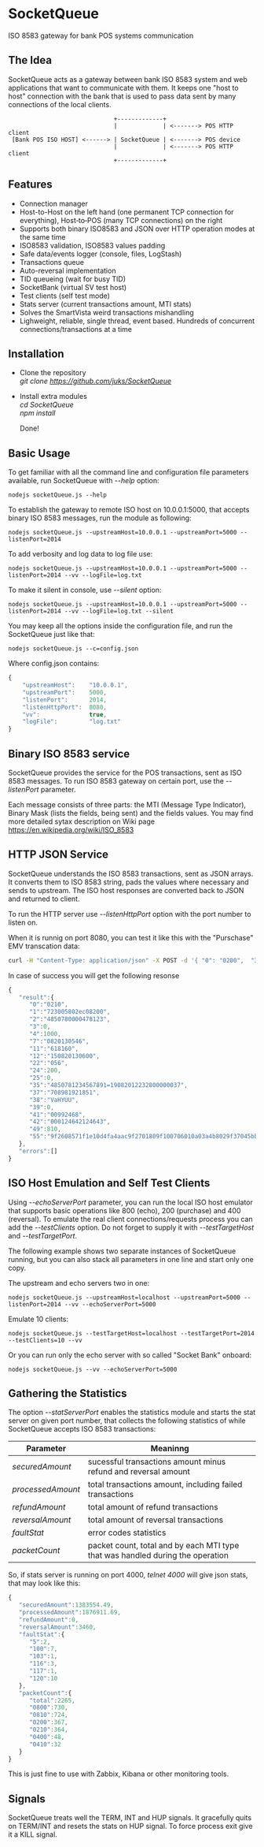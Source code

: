 # SocketQueue
ISO 8583 gateway for bank POS systems communication

## The Idea
SocketQueue acts as a gateway between bank ISO 8583 system and web applications that want to communicate with them. It keeps one "host to host" connection with the bank that is used to pass data sent by many connections of the local clients.

                                  +-------------+
                                  |             | <-------> POS HTTP client
     [Bank POS ISO HOST] <------> | SocketQueue | <-------> POS device
                                  |             | <-------> POS HTTP client
                                  +-------------+
                          
## Features
* Connection manager
* Host-to-Host on the left hand (one permanent TCP connection for everything), Host‑to‑POS (many TCP connections) on the right
* Supports both binary ISO8583 and JSON over HTTP operation modes at the same time
* ISO8583 validation, ISO8583 values padding
* Safe data/events logger (console, files, LogStash)
* Transactions queue
* Auto-reversal implementation
* TID queueing (wait for busy TID)
* SocketBank (virtual SV test host)
* Test clients (self test mode)
* Stats server (current transactions amount, MTI stats)
* Solves the SmartVista weird transactions mishandling
* Lighweight, reliable, single thread, event based. Hundreds of concurrent connections/transactions at a time
 
## Installation
* Clone the repository  
    _git clone https://github.com/juks/SocketQueue_

* Install extra modules  
    _cd SocketQueue_  
    _npm install_

  Done!

## Basic Usage
To get familiar with all the command line and configuration file parameters available, run SocketQueue with _--help_ option:

    nodejs socketQueue.js --help

To establish the gateway to remote ISO host on 10.0.0.1:5000, that accepts binary ISO 8583 messages, run the module as following:  

    nodejs socketQueue.js --upstreamHost=10.0.0.1 --upstreamPort=5000 --listenPort=2014
    
To add verbosity and log data to log file use:  

    nodejs socketQueue.js --upstreamHost=10.0.0.1 --upstreamPort=5000 --listenPort=2014 --vv --logFile=log.txt
    
To make it silent in console, use _--silent_ option:  

    nodejs socketQueue.js --upstreamHost=10.0.0.1 --upstreamPort=5000 --listenPort=2014 --vv --logFile=log.txt --silent
    
You may keep all the options inside the configuration file, and run the SocketQueue just like that:

    nodejs socketQueue.js --c=config.json
    
Where config.json contains:

```javascript
{
    "upstreamHost":    "10.0.0.1",
    "upstreamPort":    5000,
    "listenPort":      2014,
    "listenHttpPort":  8080,
    "vv":              true,
    "logFile":         "log.txt"
}
```
## Binary ISO 8583 service
SocketQueue provides the service for the POS transactions, sent as ISO 8583 messages. To run ISO 8583 gateway on certain port, use the _--listenPort_ parameter.

Each message consists of three parts: the MTI (Message Type Indicator), Binary Mask (lists the fields, being sent) and the fields values. You may find more detailed sytax description on Wiki page https://en.wikipedia.org/wiki/ISO_8583

## HTTP JSON Service
SocketQueue understands the ISO 8583 transactions, sent as JSON arrays. It converts them to ISO 8583 string, pads the values where necessary and sends to upstream. The ISO host responses are converted back to JSON and returned to client.

To run the HTTP server use _--listenHttpPort_ option with the port number to listen on.

When it is runnig on port 8080, you can test it like this with the "Purschase" EMV transcation data:

```bash
curl -H "Content-Type: application/json" -X POST -d '{ "0": "0200",  "3": "0",  "4": 1000,  "7": "0818160933",  "11": 618160,  "12": "150820130600",  "22": "056",  "24": "200",  "25": "00",  "35": "4850781234567891=19082012232800000037",  "41": 992468,  "42": 124642124643,  "49": "810",  "55": "9f2608571f1e10d4fa4aac9f2701809f100706010a03a4b8029f37045bb074729f3602000c950500800010009a031508189c01009f02060000000010005f2a02064382023c009f1a0206439f03060000000000009f3303e0f0c89f34034403029f3501229f1e0835313230323831358407a00000000310109f41030000565f340101" }' http://localhost:8080
```

In case of success you will get the following resonse

```javascript
{
   "result":{
      "0":"0210",
      "1":"723005802ec08200",
      "2":"4850780000478123",
      "3":0,
      "4":1000,
      "7":"0820130546",
      "11":"618160",
      "12":"150820130600",
      "22":"056",
      "24":200,
      "25":0,
      "35":"4850781234567891=19082012232800000037",
      "37":"708981921851",
      "38":"VaHYUU",
      "39":0,
      "41":"00992468",
      "42":"000124642124643",
      "49":810,
      "55":"9f2608571f1e10d4fa4aac9f2701809f100706010a03a4b8029f37045bb074729f3602000c950500800010009a031508189c01009f02060000000010005f2a02064382023c009f1a0206439f03060000000000009f3303e0f0c89f34034403029f3501229f1e0835313230323831358407a00000000310109f41030000565f340101"
   },
   "errors":[]
}
```

## ISO Host Emulation and Self Test Clients
Using _--echoServerPort_ parameter, you can run the local ISO host emulator that supports basic operations like 800 (echo), 200 (purchase) and 400 (reversal). To emulate the real client connections/requests process you can add the _--testClients_ option. Do not forget to supply it with _--testTargetHost_ and _--testTargetPort_.

The following example shows two separate instances of SocketQueue running, but you can also stack all parameters in one line and start only one copy.

The upstream and echo servers two in one:

    nodejs socketQueue.js --upstreamHost=localhost --upstreamPort=5000 --listenPort=2014 --vv --echoServerPort=5000
    
Emulate 10 clients:

    nodejs socketQueue.js --testTargetHost=localhost --testTargetPort=2014 --testClients=10 --vv
     
Or you can run only the echo server with so called "Socket Bank" onboard:

    nodejs socketQueue.js --vv --echoServerPort=5000

## Gathering the Statistics
The option _--statServerPort_ enables the statistics module and starts the stat server on given port number, that collects the following statistics of while SocketQueue accepts ISO 8583 transactions:

Parameter | Meaninng 
--- | ---
*securedAmount* | sucessful transactions amount minus refund and reversal amount
*processedAmount* | total transactions amount, including failed transactions
*refundAmount* | total amount of refund transactions
*reversalAmount* | total amount of reversal transactions
*faultStat* | error codes statistics
*packetCount* | packet count, total and by each MTI type that was handled during the operation

So, if stats server is running on port 4000, _telnet 4000_ will give json stats, that may look like this:

```javascript
{
   "securedAmount":1383554.49,
   "processedAmount":1876911.69,
   "refundAmount":0,
   "reversalAmount":3460,
   "faultStat":{
      "5":2,
      "100":7,
      "103":1,
      "116":3,
      "117":1,
      "120":10
   },
   "packetCount":{
      "total":2265,
      "0800":730,
      "0810":724,
      "0200":367,
      "0210":364,
      "0400":48,
      "0410":32
   }
}
```
This is just fine to use with Zabbix, Kibana or other monitoring tools.

## Signals
SocketQueue treats well the TERM, INT and HUP signals. It gracefully quits on TERM/INT and resets the stats on HUP signal. To force process exit give it a KILL signal.
